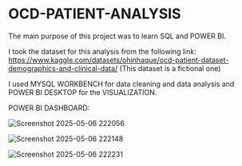 # OCD-PATIENT-ANALYSIS

The main purpose of this project was to learn SQL and POWER BI.

I took the dataset for this analysis from the following link: https://www.kaggle.com/datasets/ohinhaque/ocd-patient-dataset-demographics-and-clinical-data/
(This dataset is a fictional one)

I used MYSQL WORKBENCH for data cleaning and data analysis and POWER BI DESKTOP for the VISUALIZATION.

POWER BI DASHBOARD:

![Screenshot 2025-05-06 222056](https://github.com/user-attachments/assets/c00025cf-908e-4c17-9601-4f3f13f1ed4e)

![Screenshot 2025-05-06 222148](https://github.com/user-attachments/assets/d850e157-914e-4e57-9f69-dfb086bd685b)

![Screenshot 2025-05-06 222231](https://github.com/user-attachments/assets/85a6ee2e-68f7-4ddb-bffa-055d56b21e38)

